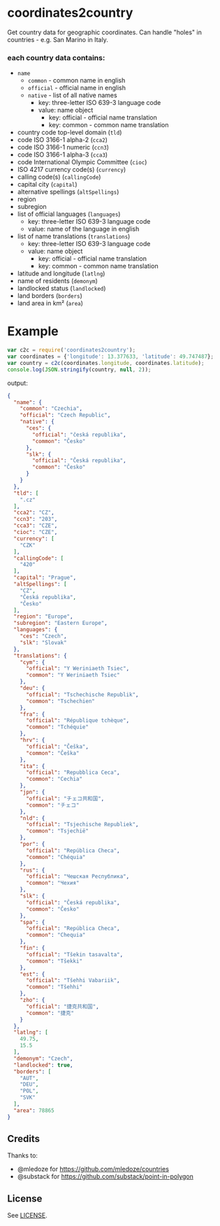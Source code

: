 # coordinates2country
Get country data for geographic coordinates. Can handle "holes" in countries - e.g. San Marino in Italy.

### each country data contains:

 - `name`
 	 - `common` - common name in english
 	 - `official` - official name in english
 	 - `native` - list of all native names
 	 	- key: three-letter ISO 639-3 language code
	 	- value: name object
	 		+ key: official - official name translation
	 		+ key: common - common name translation
 - country code top-level domain (`tld`)
 - code ISO 3166-1 alpha-2 (`cca2`)
 - code ISO 3166-1 numeric (`ccn3`)
 - code ISO 3166-1 alpha-3 (`cca3`)
 - code International Olympic Committee (`cioc`)
 - ISO 4217 currency code(s) (`currency`)
 - calling code(s) (`callingCode`)
 - capital city (`capital`)
 - alternative spellings (`altSpellings`)
 - region
 - subregion
 - list of official languages (`languages`)
 	- key: three-letter ISO 639-3 language code
 	- value: name of the language in english
 - list of name translations (`translations`)
 	- key: three-letter ISO 639-3 language code
 	- value: name object
 		+ key: official - official name translation
 		+ key: common - common name translation
 - latitude and longitude (`latlng`)
 - name of residents (`demonym`)
 - landlocked status (`landlocked`)
 - land borders (`borders`)
 - land area in km² (`area`)

# Example

``` js
var c2c = require('coordinates2country');
var coordinates = {'longitude': 13.377633, 'latitude': 49.747487};
var country = c2c(coordinates.longitude, coordinates.latitude);
console.log(JSON.stringify(country, null, 2));
```

output:

```json
{
  "name": {
    "common": "Czechia",
    "official": "Czech Republic",
    "native": {
      "ces": {
        "official": "česká republika",
        "common": "Česko"
      },
      "slk": {
        "official": "Česká republika",
        "common": "Česko"
      }
    }
  },
  "tld": [
    ".cz"
  ],
  "cca2": "CZ",
  "ccn3": "203",
  "cca3": "CZE",
  "cioc": "CZE",
  "currency": [
    "CZK"
  ],
  "callingCode": [
    "420"
  ],
  "capital": "Prague",
  "altSpellings": [
    "CZ",
    "Česká republika",
    "Česko"
  ],
  "region": "Europe",
  "subregion": "Eastern Europe",
  "languages": {
    "ces": "Czech",
    "slk": "Slovak"
  },
  "translations": {
    "cym": {
      "official": "Y Weriniaeth Tsiec",
      "common": "Y Weriniaeth Tsiec"
    },
    "deu": {
      "official": "Tschechische Republik",
      "common": "Tschechien"
    },
    "fra": {
      "official": "République tchèque",
      "common": "Tchéquie"
    },
    "hrv": {
      "official": "Češka",
      "common": "Češka"
    },
    "ita": {
      "official": "Repubblica Ceca",
      "common": "Cechia"
    },
    "jpn": {
      "official": "チェコ共和国",
      "common": "チェコ"
    },
    "nld": {
      "official": "Tsjechische Republiek",
      "common": "Tsjechië"
    },
    "por": {
      "official": "República Checa",
      "common": "Chéquia"
    },
    "rus": {
      "official": "Чешская Республика",
      "common": "Чехия"
    },
    "slk": {
      "official": "Česká republika",
      "common": "Česko"
    },
    "spa": {
      "official": "República Checa",
      "common": "Chequia"
    },
    "fin": {
      "official": "Tšekin tasavalta",
      "common": "Tšekki"
    },
    "est": {
      "official": "Tšehhi Vabariik",
      "common": "Tšehhi"
    },
    "zho": {
      "official": "捷克共和国",
      "common": "捷克"
    }
  },
  "latlng": [
    49.75,
    15.5
  ],
  "demonym": "Czech",
  "landlocked": true,
  "borders": [
    "AUT",
    "DEU",
    "POL",
    "SVK"
  ],
  "area": 78865
}
```

## Credits
Thanks to:
 - @mledoze for https://github.com/mledoze/countries
 - @substack for https://github.com/substack/point-in-polygon

## License
See [LICENSE](https://github.com/landert/coordinates2country/blob/master/LICENSE).
